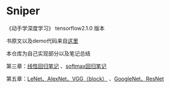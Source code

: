 # Sniper

《动手学深度学习》 tensorflow2.1.0 版本

书原文以及demo代码来自[这里](https://github.com/TrickyGo/Dive-into-DL-TensorFlow2.0)

本仓库为自己实现部分以及笔记总结


第三章：[线性回归笔记](http://www.sniper97.cn/index.php/note/deep-learning/3522/)
、[softmax回归笔记](http://www.sniper97.cn/index.php/note/deep-learning/3529/)

第五章：[LeNet、AlexNet、VGG（block）](http://www.sniper97.cn/index.php/note/deep-learning/3534/)
、[GoogleNet、ResNet](http://www.sniper97.cn/index.php/note/deep-learning/3545/)
